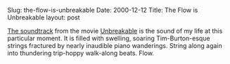 Slug: the-flow-is-unbreakable
Date: 2000-12-12
Title: The Flow is Unbreakable
layout: post

<a href="http://www.amazon.com/exec/obidos/ASIN/B000051Y2K/o/qid=976570029/sr=8-1/ref=aps_sr_pm_1_3/104-1047641-4051956">The soundtrack</a> from the movie <a href="http://www.redmonk.net/2000/12/06">Unbreakable</a> is the sound of my life at this particular moment. It is filled with swelling, soaring Tim-Burton-esque strings fractured by nearly inaudible piano wanderings. String along again into thundering trip-hoppy walk-along beats. Flow.
